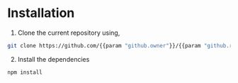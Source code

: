 # Installation
1. Clone the current repository using,
```bash
git clone https://github.com/{{param "github.owner"}}/{{param "github.repo"}}
```
2. Install the dependencies
```bash
npm install
```